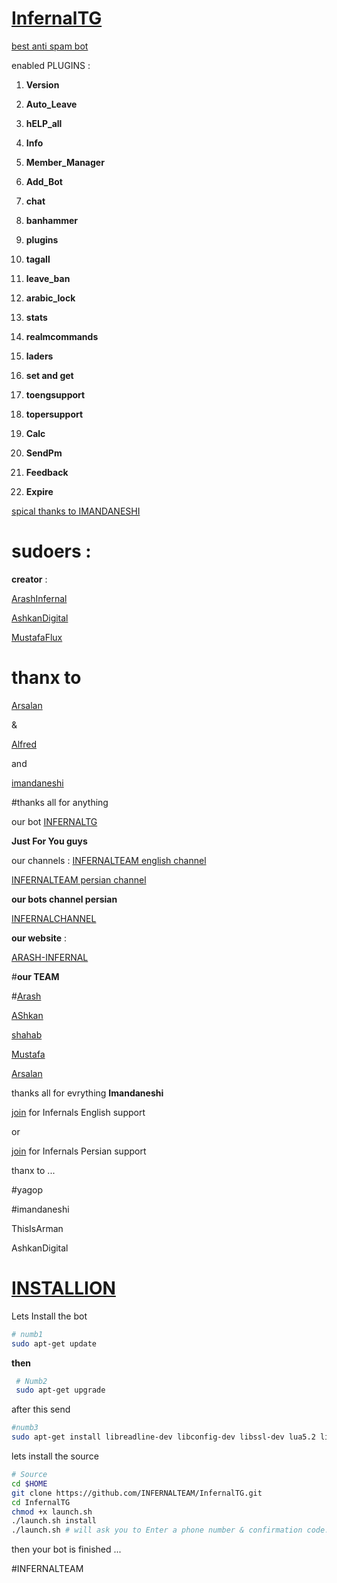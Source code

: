 # **[InfernalTG](https://telegram.me/TeleInfernal)** 

[best anti spam bot](telegram.me/InfernalTG)

enabled PLUGINS :

1. **Version**
 
2. **Auto_Leave**

3. **hELP_all**

4. **Info**

5. **Member_Manager**

 6. **Add_Bot**

 7. **chat**

 8. **banhammer**

 9. **plugins**

 10. **tagall**
 
11. **leave_ban**

12. **arabic_lock**

13. **stats**

14. **realmcommands**

15. **laders**

16. **set and get**

17. **toengsupport**

18. **topersupport**

19. **Calc**

20. **SendPm**

21. **Feedback**

22. **Expire**



[spical thanks to IMANDANESHI](telegram.me/INFERNALTEAMCH)

# **sudoers** :

**creator** :

[ArashInfernal](telegram.me/ArashInfernal])

[AshkanDigital](telegram.me/digitalboys)

[MustafaFlux](telegram.me/MustafaFlux)

# thanx to

[Arsalan](telegram.me/Creed_Is_dead)

&

[Alfred](telegram.me/Namoosan)

and

[imandaneshi](telegram.me/Imandaneshi)

#thanks all for anything

our bot [INFERNALTG](telegram.me/InfernalTG)

**Just For You guys**

our channels :
[INFERNALTEAM english channel](telegram.me/INFERNALTEAMCH)

[INFERNALTEAM persian channel](telegram.me/INFERNALTEAM)

**our bots channel persian**

[INFERNALCHANNEL](INfernalCHANNEL)

**our website**  :

[ARASH-INFERNAL](https://arash-infernal.epage.ir)

#**our TEAM**

#[Arash](telegram.me/ARASHINFERNAL)

[AShkan](telegram.me/Digitalboys)

[shahab](telegram.me/ShahabSaf)

[Mustafa](telegram.me/MustafaFlux)

[Arsalan](telegram.me/Creed_is_dead)

thanks all for evrything
**Imandaneshi**

[join](https://telegram.me/joinchat/CptvyAXdgnyI8tIQoInBuA) for Infernals English support

or 

[join](https://telegram.me/joinchat/CptvyAXK-WeW2LVz5yUScQ) for Infernals Persian support

thanx to ...


#yagop

#imandaneshi

ThisIsArman

AshkanDigital


# [INSTALLION](installion)
Lets Install the bot
```bash
# numb1
sudo apt-get update
```
**then**

```bash
 # Numb2
 sudo apt-get upgrade
```
after this send

```bash
#numb3
sudo apt-get install libreadline-dev libconfig-dev libssl-dev lua5.2 liblua5.2-dev libevent-dev make unzip git redis-server g++ libjansson-dev libpython-dev expat libexpat1-dev
```

lets install the source 


```bash
# Source
cd $HOME
git clone https://github.com/INFERNALTEAM/InfernalTG.git
cd InfernalTG
chmod +x launch.sh
./launch.sh install
./launch.sh # will ask you to Enter a phone number & confirmation code.
```
then your bot is finished ...



#INFERNALTEAM
